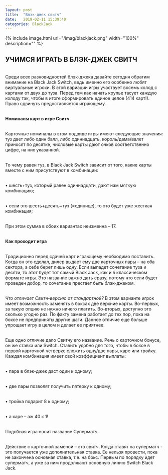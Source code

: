 ```yaml
---
layout: post
title:  "Блэк-джек свитч"
date:   2019-02-11 15:39:40
categories: BlackJack
---
```


{% include image.html url="/imag/blackjack.png" width="100%" description="" %}

## УЧИМСЯ ИГРАТЬ В БЛЭК-ДЖЕК СВИТЧ

<br>Среди всех разновидностей блэк-джека давайте сегодня обратим внимание на Black Jack Switch, ведь именно его особенно любят виртуальные игроки. В этой вариации игры участвует восемь колод с картами от двух до туза. Перед тем как начать крупье тасует каждую колоду так, чтобы в итоге сформировать единое целое (414 карт!). Право сдвинуть предоставляется играющему.

<br><strong>Номиналы карт в игре Свитч</strong>

<br>Карточные номиналы в этом подвиде игры имеют следующие значения: туз дает либо один балл, либо одиннадцать, король/дама/валет приносят по десятке, числовые карты дают очков соответственно цифре, на них указанной.

<br>То чему равен туз, в Black Jack Switch зависит от того, какие карты вместе с ним присутствуют в комбинации:

<br>•	шесть+туз, который равен одиннадцати, дают нам мягкую комбинацию;

<br>•	если это шесть+десять+туз (=единице), то это будет уже жесткая комбинация;

<br>При этом сумма в обоих вариантах неизменна – 17.

<br><strong>Как проходит игра</strong>

<br>Традиционно перед сдачей карт играющему необходимо поставить. Когда он это сделал, дилер выдает ему две карточных пары – на оба сектора, а себе берет лишь одну. Если выпадет сочетание туза и десяти, то этот будет тот самый Black Jack, как и в классическом формате игры. Это название важно дать сразу, потому что если будет проведен добор, то сочетание престает быть блэк-джеком.

<br><i>Что отличает Свитч-версию от стандартной?</i> В этом варианте игрок имеет возможность заменять в боксах две верхние карты. Во-первых, за такую опцию не нужно ничего платить. Во-вторых, доступно это сколько угодно раз. По факту замена работает до тех пор, пока на боксе не предприняты другие шаги. Данное отличие еще больше упрощает игру в целом и делает ее приятнее.

<br>Еще одно отличие дало Свитчу его название. Речь о карточном бонусе, он же ставка или Switch. Ставить удобно для того, чтобы в боксе в первой карточной четверке сложить одну/две пары, каре или тройку. Каждая комбинация имеет свой коэффициент выплаты:

<br>•	пара в блэк-джек даст один к одному;

<br>•	две пары позволят получить пятерку к одному;

<br>•	тройка подарит 8 к одному;

<br>•	а каре – аж 40 к 1!

<br>Подобная игра носит название Суперматч.

<br>Действие с карточной заменой – это свитч. Когда ставят на суперматч - это получается уже дополнительная ставка. Ее нельзя провести, пока не закончена основная ставка, т.е. на бокс. Первым по порядку идет суперматч, а уже за ним продолжают основную линию Switch Black Jack.

